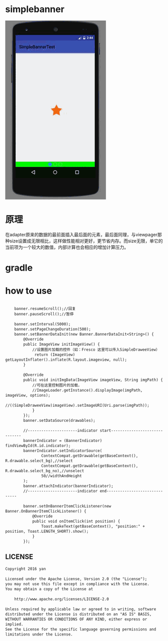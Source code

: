 # simplebanner
![GIF](GIF.gif)
# 原理
在adapter原来的数据的最前面插入最后面的元素，最后面同理，与viewpager那种size设置成无限相比，这样做性能相对更好，更节省内存。而size无限，单它的当前项为一个较大的数值，内部计算也会相应的增加计算压力。
 
# gradle
 
# how to use
## 

```
    banner.resumeScroll();//回复
    banner.pauseScroll();//暂停
    
    banner.setInterval(5000);
    banner.setPageChangeDuration(500);
    banner.setBannerDataInit(new Banner.BannerDataInit<String>() {
        @Override
        public ImageView initImageView() {
            //设置图片加载的控件（如：Fresco 这里可以传入SimpleDraweeView）
             return (ImageView) getLayoutInflater().inflate(R.layout.imageview, null);
        }

        @Override
        public void initImgData(ImageView imageView, String imgPath) {
            //可在这里控制图片的加载，
            //ImageLoader.getInstance().displayImage(imgPath, imageView, options);
            //((SimpleDraweeView)imageView).setImageURI(Uri.parse(imgPath));
            }
        });
        banner.setDataSource(drawables);

        //----------------------indicator start------------------------------
        bannerIndicator = (BannerIndicator) findViewById(R.id.indicator);
        bannerIndicator.setIndicatorSource(
                ContextCompat.getDrawable(getBaseContext(), R.drawable.select_bg),//select
                ContextCompat.getDrawable(getBaseContext(), R.drawable.select_bg_no),//unselect
                50//widthAndHeight
        );
        banner.attachIndicator(bannerIndicator);
        //----------------------indicator end------------------------------

        banner.setOnBannerItemClickListener(new Banner.OnBannerItemClickListener() {
            @Override
            public void onItemClick(int position) {
                Toast.makeText(getBaseContext(), "position:" + position, Toast.LENGTH_SHORT).show();
            }
        });
```
## LICENSE

    Copyright 2016 yan

    Licensed under the Apache License, Version 2.0 (the "License");
    you may not use this file except in compliance with the License.
    You may obtain a copy of the License at

        http://www.apache.org/licenses/LICENSE-2.0

    Unless required by applicable law or agreed to in writing, software
    distributed under the License is distributed on an "AS IS" BASIS,
    WITHOUT WARRANTIES OR CONDITIONS OF ANY KIND, either express or implied.
    See the License for the specific language governing permissions and
    limitations under the License.


